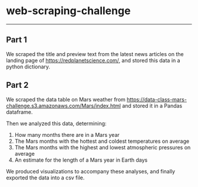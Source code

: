 # web-scraping-challenge
---
## Part 1
We scraped the title and preview text from the latest news articles on the landing page of https://redplanetscience.com/, and stored this data in a python dictionary.

## Part 2
We scraped the data table on Mars weather from https://data-class-mars-challenge.s3.amazonaws.com/Mars/index.html and stored it in a Pandas dataframe.

Then we analyzed this data, determining: 
1. How many months there are in a Mars year
2. The Mars months with the hottest and coldest temperatures on average
3. The Mars months with the highest and lowest atmospheric pressures on average
4. An estimate for the length of a Mars year in Earth days

We produced visualizations to accompany these analyses, and finally exported the data into a csv file.
